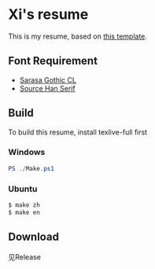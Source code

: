 # Xi's resume

This is my resume, based on [this template](https://github.com/ice1000/resume).

## Font Requirement

* [Sarasa Gothic CL](https://github.com/be5invis/Sarasa-Gothic)
* [Source Han Serif](https://github.com/adobe-fonts/source-han-serif)

## Build

To build this resume, install texlive-full first

### Windows

```PowerShell
PS ./Make.ps1
```

### Ubuntu

```bash
$ make zh
$ make en
```

## Download

见Release
